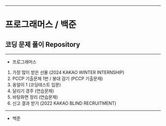 ----------------------------
# 프로그래머스 / 백준
## 코딩 문제 풀이 Repository
----------------------------

+ 프로그래머스


1. 가장 많이 받은 선물 (2024 KAKAO WINTER INTERNSHIP)
2. PCCP 기출문제 1번 / 붕대 감기 (PCCP 기출문제)
3. 옹알이 1 (코딩테스트 입문)
4. 달리기 경주 (연습문제)
5. 바탕화면 정리 (연습문제)
6. 신고 결과 받기 (2022 KAKAO BLIND RECRUITMENT)

-----------------------------

+ 백준
